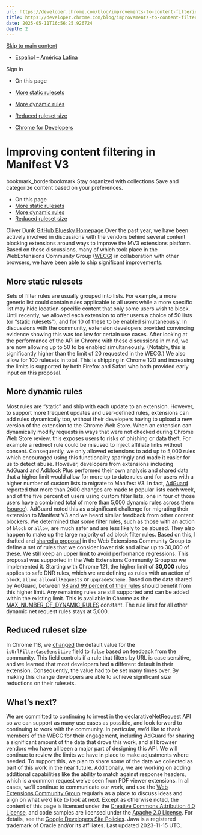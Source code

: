 ```yaml
---
url: https://developer.chrome.com/blog/improvements-to-content-filtering-in-manifest-v3?hl=en
title: https://developer.chrome.com/blog/improvements-to-content-filtering-in-manifest-v3?hl=en
date: 2025-05-11T16:56:25.926724
depth: 2
---
```


[ Skip to main content ](https://developer.chrome.com/blog/improvements-to-content-filtering-in-manifest-v3?hl=en#main-content)
  * [Español – América Latina](https://developer.chrome.com/blog/improvements-to-content-filtering-in-manifest-v3?hl=es-419)

Sign in


  * On this page
  * [More static rulesets](https://developer.chrome.com/blog/improvements-to-content-filtering-in-manifest-v3?hl=en#more_static_rulesets)
  * [More dynamic rules](https://developer.chrome.com/blog/improvements-to-content-filtering-in-manifest-v3?hl=en#more_dynamic_rules)
  * [Reduced ruleset size](https://developer.chrome.com/blog/improvements-to-content-filtering-in-manifest-v3?hl=en#reduced_ruleset_size)


  * [ Chrome for Developers ](https://developer.chrome.com/)


#  Improving content filtering in Manifest V3 
bookmark_borderbookmark Stay organized with collections  Save and categorize content based on your preferences. 
  * On this page
  * [More static rulesets](https://developer.chrome.com/blog/improvements-to-content-filtering-in-manifest-v3?hl=en#more_static_rulesets)
  * [More dynamic rules](https://developer.chrome.com/blog/improvements-to-content-filtering-in-manifest-v3?hl=en#more_dynamic_rules)
  * [Reduced ruleset size](https://developer.chrome.com/blog/improvements-to-content-filtering-in-manifest-v3?hl=en#reduced_ruleset_size)


Oliver Dunk 
[ GitHub ](https://github.com/oliverdunk) [ Bluesky ](https://bsky.app/profile/oliverdunk.com) [ Homepage ](https://oliverdunk.com)
Over the past year, we have been actively involved in discussions with the vendors behind several content blocking extensions around ways to improve the MV3 extensions platform. Based on these discussions, many of which took place in the WebExtensions Community Group ([WECG](https://github.com/w3c/webextensions/tree/main)) in collaboration with other browsers, we have been able to ship significant improvements.
## More static rulesets
Sets of filter rules are usually grouped into lists. For example, a more generic list could contain rules applicable to all users while a more specific list may hide location-specific content that only some users wish to block. Until recently, we allowed each extension to offer users a choice of 50 lists (or “static rulesets”), and for 10 of these to be enabled simultaneously. In discussions with the community, extension developers provided convincing evidence showing this was too low for certain use cases. After looking at the performance of the API in Chrome with these discussions in mind, we are now allowing up to 50 to be enabled simultaneously. (Notably, this is significantly higher than the limit of 20 requested in the WECG.) We also allow for 100 rulesets in total. This is shipping in Chrome 120 and increasing the limits is supported by both Firefox and Safari who both provided early input on this proposal.
## More dynamic rules
Most rules are “static” and ship with each update to an extension. However, to support more frequent updates and user-defined rules, extensions can add rules dynamically too, without their developers having to upload a new version of the extension to the Chrome Web Store.
When an extension can dynamically modify requests in ways that were not checked during Chrome Web Store review, this exposes users to risks of phishing or data theft. For example a redirect rule could be misused to inject affiliate links without consent. 
Consequently, we only allowed extensions to add up to 5,000 rules which encouraged using this functionality sparingly and made it easier for us to detect abuse.
However, developers from extensions including [AdGuard](https://github.com/w3c/webextensions/issues/319#issue-1443611618) and Adblock Plus performed their own analysis and shared data that a higher limit would allow for more up to date rules and for users with a higher number of custom lists to migrate to Manifest V3. In fact, [AdGuard](https://chrome.google.com/webstore/detail/adguard-adblocker/bgnkhhnnamicmpeenaelnjfhikgbkllg) reported that more than 2600 changes are made to popular lists each week, and of the five percent of users using custom filter lists, one in four of those users have a combined total of more than 5,000 dynamic rules across them ([source](https://github.com/w3c/webextensions/issues/319#issue-1443611618)). AdGuard noted this as a significant challenge for migrating their extension to Manifest V3 and we heard similar feedback from other content blockers.
We determined that some filter rules, such as those with an action of `block` or `allow`, are much safer and are less likely to be abused. They also happen to make up the large majority of ad block filter rules. Based on this, I drafted and [shared a proposal](https://github.com/w3c/webextensions/issues/319#issuecomment-1682073791) in the Web Extensions Community Group to define a set of rules that we consider lower risk and allow up to 30,000 of these. We still keep an upper limit to avoid performance regressions.
This proposal was supported in the Web Extensions Community Group so we implemented it. Starting with Chrome 121, the higher limit of **30,000** rules applies to safe DNR rules, which we are defining as rules with an action of `block`, `allow`, `allowAllRequests` or `upgradeScheme`.
Based on the data shared by AdGuard, between [98 and 99 percent of their rules](https://github.com/w3c/webextensions/issues/319#issuecomment-1664109907) should benefit from this higher limit. Any remaining rules are still supported and can be added within the existing limit.
This is available in Chrome as the [MAX_NUMBER_OF_DYNAMIC_RULES](https://developer.chrome.com/docs/extensions/reference/declarativeNetRequest#property-MAX_NUMBER_OF_DYNAMIC_RULES) constant. The rule limit for all other dynamic net request rules stays at 5,000.
## Reduced ruleset size
In Chrome 118, we [changed](https://developer.chrome.com/docs/extensions/whatsnew#118-url-filter-case-sensitive) the default value for the `isUrlFilterCaseSensitive` field to `false` based on feedback from the community. This field controls if a rule that filters by URL is case sensitive, and we learned that most developers had a different default in their extension. Consequently, the value had to be set many times over. By making this change developers are able to achieve significant size reductions on their rulesets.
## What’s next?
We are committed to continuing to invest in the declarativeNetRequest API so we can support as many use cases as possible, and look forward to continuing to work with the community. In particular, we’d like to thank members of the WECG for their engagement, including AdGuard for sharing a significant amount of the data that drove this work, and all browser vendors who have all been a major part of designing this API.
We will continue to review the limits we have in place to make adjustments where needed. To support this, we plan to share some of the data we collected as part of this work in the near future. Additionally, we are working on adding additional capabilities like the ability to match against response headers, which is a common request we’ve seen from PDF viewer extensions. In all cases, we’ll continue to communicate our work, and use the [Web Extensions Community Group](https://github.com/w3c/webextensions) regularly as a place to discuss ideas and align on what we’d like to look at next.
Except as otherwise noted, the content of this page is licensed under the [Creative Commons Attribution 4.0 License](https://creativecommons.org/licenses/by/4.0/), and code samples are licensed under the [Apache 2.0 License](https://www.apache.org/licenses/LICENSE-2.0). For details, see the [Google Developers Site Policies](https://developers.google.com/site-policies). Java is a registered trademark of Oracle and/or its affiliates.
Last updated 2023-11-15 UTC.

